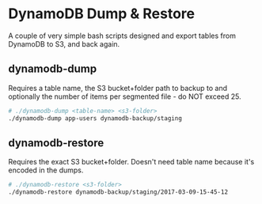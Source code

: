 # DynamoDB Dump & Restore
A couple of very simple bash scripts designed and export tables from DynamoDB to S3, and back again.

## dynamodb-dump
Requires a table name, the S3 bucket+folder path to backup to and optionally the number of items per segmented file - do NOT exceed 25.

``` bash
# ./dynamodb-dump <table-name> <s3-folder>
./dynamodb-dump app-users dynamodb-backup/staging
```

## dynamodb-restore
Requires the exact S3 bucket+folder. Doesn't need table name because it's encoded in the dumps.

``` bash
# ./dynamodb-restore <s3-folder>
./dynamodb-restore dynamodb-backup/staging/2017-03-09-15-45-12
```
